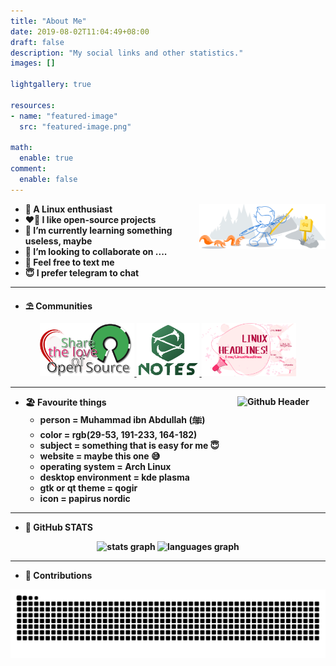 ```yaml
---
title: "About Me"
date: 2019-08-02T11:04:49+08:00
draft: false
description: "My social links and other statistics."
images: []

lightgallery: true

resources:
- name: "featured-image"
  src: "featured-image.png"

math:
  enable: true
comment:
  enable: false
---
```

<p><img width="40%" align="right" alt="Github Header" src="https://raw.githubusercontent.com/SharafatKarim/SharafatKarim/main/git-header.svg"/></p>
<b>

- 🐧 A Linux enthusiast
- ❤️‍🔥 I like open-source projects
- 🌱 I’m currently learning something useless, maybe
- 💞️ I’m looking to collaborate on ....
- 🫠 Feel free to text me
- 😇 I prefer telegram to chat

---

- ⛱️ Communities
<center>
<a href="https://t.me/LinuxUniverse" title="Linux Community (telegram)" target="_blank">
<img width="30%" alt="Share The Love of Linux" src="https://github.com/SharafatKarim/SharafatKarim/raw/main/share-the-love.svg"/>
</a>
<a href="https://t.me/SharafatsNotes" title="Notes Collection (telegram)" target="_blank">
<img width="20%" alt="Share The Love of Linux" src="https://github.com/SharafatKarim/SharafatKarim/raw/main/note-s.svg"/>
</a>
<a href="https://t.me/LinuxHeadlines" title="LinuxHeadlines (telegram)" target="_blank">
<img width="30%" alt="Share The Love of Linux" src="https://github.com/SharafatKarim/SharafatKarim/raw/main/headlines.svg"/>
</a>
</center>

---


<p><img width="28%" align="right" alt="Github Header" src="https://openclipart.org/download/231263/cherry-blossom-spinner.svg"/></p>

- 🏖️ Favourite things
  - person = Muhammad ibn Abdullah (ﷺ)
  - color = rgb(29-53, 191-233, 164-182)
  - subject = something that is easy for me 😇
  - website = maybe this one 😅
  - operating system = Arch Linux
  - desktop environment = kde plasma
  - gtk or qt theme = qogir
  - icon = papirus nordic

---

- 🔮 GitHub STATS
<div align="center">
  <img src="https://github-readme-stats.vercel.app/api?hide_title=false&hide_rank=false&show_icons=true&include_all_commits=true&count_private=true&disable_animations=false&theme=apprentice&locale=en&hide_border=false&custom_title=STATS&username=SharafatKarim" height="150" alt="stats graph"  />
  <img src="https://github-readme-stats.vercel.app/api/top-langs?locale=en&hide_title=false&layout=compact&langs_count=5&theme=apprentice&disable_animations=false&hide_border=false&custom_title=LANGUAGES&username=SharafatKarim" height="150" alt="languages graph"  />
</div>

---

- 🫠 Contributions
<img align="center" src="https://raw.githubusercontent.com/SharafatKarim/SharafatKarim/output/github-contribution-grid-snake-dark.svg" alt="snake representing GitHub contributions">
